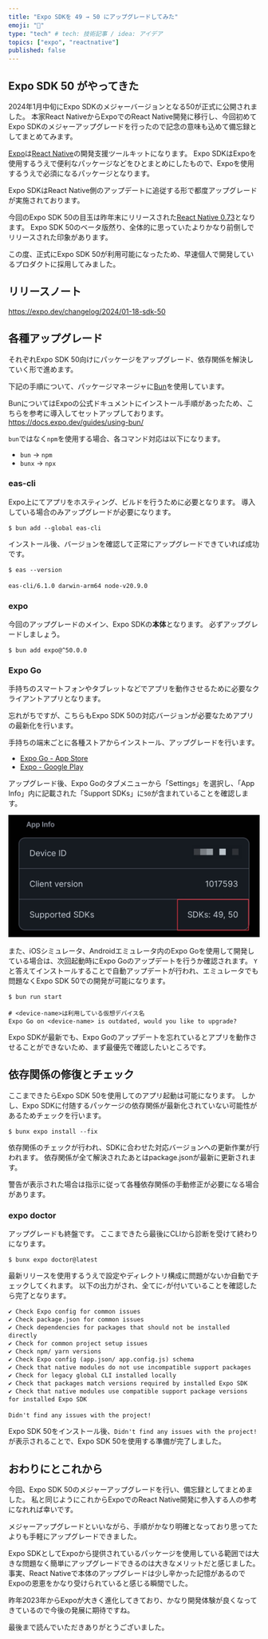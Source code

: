 ```yaml
---
title: "Expo SDKを 49 → 50 にアップグレードしてみた"
emoji: "🚀"
type: "tech" # tech: 技術記事 / idea: アイデア
topics: ["expo", "reactnative"]
published: false
---
```


## Expo SDK 50 がやってきた

2024年1月中旬にExpo SDKのメジャーバージョンとなる50が正式に公開されました。
本家React NativeからExpoでのReact Native開発に移行し、今回初めてExpo SDKのメジャーアップグレードを行ったので記念の意味も込めて備忘録としてまとめてみます。

[Expo](https://expo.dev)は[React Native](https://reactnative.dev)の開発支援ツールキットになります。
Expo SDKはExpoを使用するうえで便利なパッケージなどをひとまとめにしたもので、Expoを使用するうえで必須になるパッケージとなります。

Expo SDKはReact Native側のアップデートに追従する形で都度アップグレードが実施されております。

今回のExpo SDK 50の目玉は昨年末にリリースされた[React Native 0.73](https://reactnative.dev/blog/2023/12/06/0.73-debugging-improvements-stable-symlinks)となります。
Expo SDK 50のベータ版然り、全体的に思っていたよりかなり前倒しでリリースされた印象があります。

この度、正式にExpo SDK 50が利用可能になったため、早速個人で開発しているプロダクトに採用してみました。

## リリースノート

https://expo.dev/changelog/2024/01-18-sdk-50

## 各種アップグレード

それぞれExpo SDK 50向けにパッケージをアップグレード、依存関係を解決していく形で進めます。

下記の手順について、パッケージマネージャに[Bun](https://bun.sh)を使用しています。

BunについてはExpoの公式ドキュメントにインストール手順があったため、こちらを参考に導入してセットアップしております。
https://docs.expo.dev/guides/using-bun/

`bun`ではなく`npm`を使用する場合、各コマンド対応は以下になります。

- `bun` → `npm`
- `bunx` → `npx`

### eas-cli

Expo上にてアプリをホスティング、ビルドを行うために必要となります。
導入している場合のみアップグレードが必要になります。

```shell
$ bun add --global eas-cli
```

インストール後、バージョンを確認して正常にアップグレードできていれば成功です。

```shell
$ eas --version

eas-cli/6.1.0 darwin-arm64 node-v20.9.0
```

### expo

今回のアップグレードのメイン、Expo SDKの**本体**となります。
必ずアップグレードしましょう。

```shell
$ bun add expo@^50.0.0
```

### Expo Go

手持ちのスマートフォンやタブレットなどでアプリを動作させるために必要なクライアントアプリとなります。

忘れがちですが、こちらもExpo SDK 50の対応バージョンが必要なためアプリの最新化を行います。

手持ちの端末ごとに各種ストアからインストール、アップグレードを行います。

- [Expo Go - App Store](https://apps.apple.com/jp/app/expo-go/id982107779)
- [Expo - Google Play](https://play.google.com/store/apps/details?id=host.exp.exponent&hl=ja&gl=US&pli=1)

アップグレード後、Expo Goのタブメニューから「Settings」を選択し、「App Info」内に記載された「Support SDKs」に`50`が含まれていることを確認します。

![Support SDKsの確認画像](/images/upgrade-exposdk-50/image01.jpg)

また、iOSシミュレータ、Androidエミュレータ内のExpo Goを使用して開発している場合は、次回起動時にExpo Goのアップデートを行うか確認されます。
`Y`と答えてインストールすることで自動アップデートが行われ、エミュレータでも問題なくExpo SDK 50での開発が可能になります。

```shell
$ bun run start

# <device-name>は利用している仮想デバイス名
Expo Go on <device-name> is outdated, would you like to upgrade?
```

Expo SDKが最新でも、Expo Goのアップデートを忘れているとアプリを動作させることができないため、まず最優先で確認したいところです。

## 依存関係の修復とチェック

ここまできたらExpo SDK 50を使用してのアプリ起動は可能になります。
しかし、Expo SDKに付随するパッケージの依存関係が最新化されていない可能性があるためチェックを行います。

```shell
$ bunx expo install --fix
```

依存関係のチェックが行われ、SDKに合わせた対応バージョンへの更新作業が行われます。
依存関係が全て解決されたあとはpackage.jsonが最新に更新されます。

警告が表示された場合は指示に従って各種依存関係の手動修正が必要になる場合があります。

### expo doctor

アップグレードも終盤です。
ここまできたら最後にCLIから診断を受けて終わりになります。

```shell
$ bunx expo doctor@latest
```

最新リリースを使用するうえで設定やディレクトリ構成に問題がないか自動でチェックしてくれます。
以下の出力がされ、全てに`✓`が付いていることを確認したら完了となります。

```shell
✔ Check Expo config for common issues
✔ Check package.json for common issues
✔ Check dependencies for packages that should not be installed directly
✔ Check for common project setup issues
✔ Check npm/ yarn versions
✔ Check Expo config (app.json/ app.config.js) schema
✔ Check that native modules do not use incompatible support packages
✔ Check for legacy global CLI installed locally
✔ Check that packages match versions required by installed Expo SDK
✔ Check that native modules use compatible support package versions for installed Expo SDK

Didn't find any issues with the project!
```

Expo SDK 50をインストール後、`Didn't find any issues with the project!`が表示されることで、Expo SDK 50を使用する準備が完了しました。

## おわりにとこれから

今回、Expo SDK 50のメジャーアップグレードを行い、備忘録としてまとめました。
私と同じようにこれからExpoでのReact Native開発に参入する人の参考になれれば幸いです。

メジャーアップグレードといいながら、手順がかなり明確となっており思ってたよりも手軽にアップグレードできました。

Expo SDKとしてExpoから提供されているパッケージを使用している範囲では大きな問題なく簡単にアップグレードできるのは大きなメリットだと感じました。
事実、React Nativeで本体のアップグレードは少し辛かった記憶があるのでExpoの恩恵をかなり受けられていると感じる瞬間でした。

昨年2023年からExpoが大きく進化してきており、かなり開発体験が良くなってきているので今後の発展に期待ですね。

最後まで読んでいただきありがとうございました。
